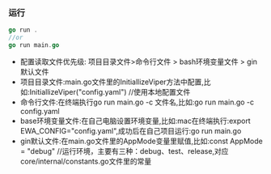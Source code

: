 ### 运行
```go
go run .
//or
go run main.go
```
- 配置读取文件优先级: 项目目录文件>命令行文件 > bash环境变量文件 > gin默认文件
- 项目目录文件:main.go文件里的InitiallizeViper方法中配置,比如:InitiallizeViper("config.yaml") //使用本地配置文件
- 命令行文件:在终端执行go run main.go -c 文件名,比如:go run main.go -c config.yaml
- base环境变量文件:在自己电脑设置环境变量,比如:mac在终端执行:export EWA_CONFIG="config.yaml",成功后在自己项目运行:go run main.go
- gin默认文件:在main.go文件里的AppMode变量里赋值,比如:const AppMode = "debug" //运行环境，主要有三种：debug、test、release,对应core/internal/constants.go文件里的常量
